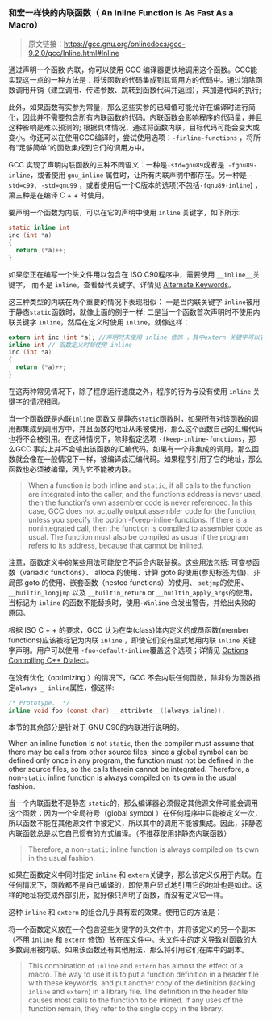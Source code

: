 ### 和宏一样快的内联函数（ An Inline Function is As Fast As a Macro）

> 原文链接：https://gcc.gnu.org/onlinedocs/gcc-9.2.0/gcc/Inline.html#Inline

通过声明一个函数 内联，你可以使用 GCC 编译器更快地调用这个函数。GCC能实现这一点的一种方法是：将该函数的代码集成到其调用方的代码中。通过消除函数调用开销（建立调用、传递参数、跳转到函数代码并返回），来加速代码的执行; 

此外，如果函数有实参为常量，那么这些实参的已知值可能允许在编译时进行简化，因此并不需要包含所有内联函数的代码。内联函数会影响程序的代码量，并且这种影响是难以预测的; 根据具体情况，通过将函数内联，目标代码可能会变大或变小。你还可以在使用GCC编译时，尝试使用选项：`-finline-functions` ，将所有“足够简单”的函数集成到它们的调用方中。

GCC 实现了声明内联函数的三种不同语义：一种是` -std=gnu89 `或者是` -fgnu89-inline`，或者使用 `gnu_inline` 属性时，让所有内联声明中都存在。另一种是 `-std=c99, -std=gnu99` ，或者使用后一个C版本的选项(不包括`-fgnu89-inline`) ，第三种是在编译 C + + 时使用。

要声明一个函数为内联，可以在它的声明中使用 `inline` 关键字，如下所示:

```c
static inline int
inc (int *a)
{
  return (*a)++;
}
```

如果您正在编写一个头文件用以包含在 ISO C90程序中，需要使用 `__inline__`关键字， 而不是 `inline`。查看替代关键字。详情见 [Alternate Keywords](https://gcc.gnu.org/onlinedocs/gcc-9.2.0/gcc/Alternate-Keywords.html#Alternate-Keywords)。

这三种类型的内联在两个重要的情况下表现相似： 一是当内联关键字 `inline`被用于静态`static`函数时，就像上面的例子一样; 二是当一个函数首次声明时不使用内联关键字 `inline`，然后在定义时使用 `inline`，就像这样：

```c
extern int inc (int *a); //声明时未使用 inline 修饰 ，其中extern 关键字可以省略
inline int // 函数定义时却使用 inline
inc (int *a)
{
  return (*a)++;
}
```

在这两种常见情况下，除了程序运行速度之外，程序的行为与没有使用 `inline` 关键字的情况相同。

当一个函数既是内联`inline` 函数又是静态`static`函数时，如果所有对该函数的调用都集成到调用方中，并且函数的地址从未被使用，那么这个函数自己的汇编代码也将不会被引用。在这种情况下，除非指定选项  `-fkeep-inline-functions`，那么GCC 事实上并不会输出该函数的汇编代码。如果有一个非集成的调用，那么函数就会像在一般情况下一样，被编译成汇编代码。如果程序引用了它的地址，那么函数也必须被编译，因为它不能被内联。

> When a function is both inline and `static`, if all calls to the function are integrated into the caller, and the function’s address is never used, then the function’s own assembler code is never referenced. In this case, GCC does not actually output assembler code for the function, unless you specify the option -fkeep-inline-functions. If there is a nonintegrated call, then the function is compiled to assembler code as usual. The function must also be compiled as usual if the program refers to its address, because that cannot be inlined.

注意，函数定义中的某些用法可能使它不适合内联替换。这些用法包括: 可变参函数（variadic functions）、 alloca 的使用、计算 goto 的使用(参见标签为值)、非局部 goto 的使用、嵌套函数（nested functions）的使用、 `setjmp`的使用、  `__builtin_longjmp` 以及 `__builtin_return` or `__builtin_apply_args`的使用。当标记为 `inline` 的函数不能替换时，使用`-Winline` 会发出警告，并给出失败的原因。

根据 ISO C + + 的要求，GCC 认为在类(class)体内定义的成员函数(member functions)应该被标记为内联 `inline` ，即使它们没有显式地用内联 `inline` 关键字声明。用户可以使用 `-fno-default-inline`覆盖这个选项；详情见 [Options Controlling C++ Dialect](https://gcc.gnu.org/onlinedocs/gcc-9.2.0/gcc/C_002b_002b-Dialect-Options.html#C_002b_002b-Dialect-Options)。

在没有优化（optimizing ）的情况下，GCC 不会内联任何函数，除非你为函数指定`always _ inline`属性，像这样:

```c
/* Prototype.  */
inline void foo (const char) __attribute__((always_inline));
```

本节的其余部分是针对于 GNU C90的内联进行说明的。



When an inline function is not `static`, then the compiler must assume that there may be calls from other source files; since a global symbol can be defined only once in any program, the function must not be defined in the other source files, so the calls therein cannot be integrated. Therefore, a non-`static` inline function is always compiled on its own in the usual fashion.

当一个内联函数不是静态 `static`的，那么编译器必须假定其他源文件可能会调用这个函数；因为一个全局符号（global symbol ）在任何程序中只能被定义一次，所以函数不能在其他源文件中被定义，所以其中的调用不能被集成。因此，非静态内联函数总是以它自己惯有的方式编译。（不推荐使用非静态内联函数）

> Therefore, a non-`static` inline function is always compiled on its own in the usual fashion.

如果在函数定义中同时指定 `inline` 和 `extern`关键字，那么该定义仅用于内联。在任何情况下，函数都不是自己编译的，即使用户显式地引用它的地址也是如此。这样的地址将变成外部引用，就好像只声明了函数，而没有定义它一样。

这种 `inline` 和 `extern` 的组合几乎具有宏的效果。使用它的方法是：

将一个函数定义放在一个包含这些关键字的头文件中，并将该定义的另一个副本（不用 `inline` 和 `extern` 修饰）放在库文件中。头文件中的定义导致对函数的大多数调用被内联。如果该函数还有其他用法，那么将引用它们在库中的副本。

> This combination of `inline` and `extern` has almost the effect of a macro. The way to use it is to put a function definition in a header file with these keywords, and put another copy of the definition (lacking `inline` and `extern`) in a library file. The definition in the header file causes most calls to the function to be inlined. If any uses of the function remain, they refer to the single copy in the library.